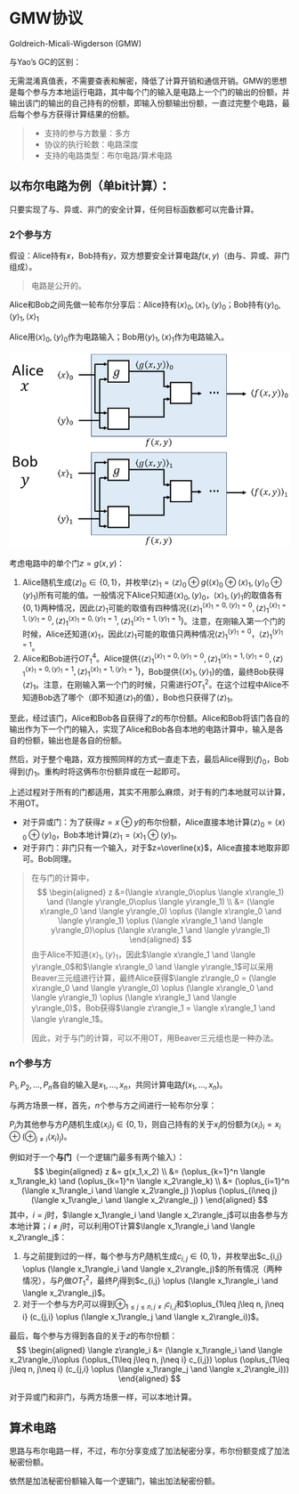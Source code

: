 # GMW协议

Goldreich-Micali-Wigderson (GMW)

与Yao’s GC的区别：

无需混淆真值表，不需要查表和解密，降低了计算开销和通信开销。GMW的思想是每个参与方本地运行电路，其中每个门的输入是电路上一个门的输出的份额，并输出该门的输出的自己持有的份额，即输入份额输出份额，一直过完整个电路，最后每个参与方获得计算结果的份额。

>- 支持的参与方数量：多方
>- 协议的执行轮数：电路深度
>- 支持的电路类型：布尔电路/算术电路

## 以布尔电路为例（单bit计算）：

只要实现了与、异或、非门的安全计算，任何目标函数都可以完备计算。

### 2个参与方

假设：Alice持有$x$，Bob持有$y$，双方想要安全计算电路$f(x,y)$（由与、异或、非门组成）。

> 电路是公开的。

Alice和Bob之间先做一轮布尔分享后：Alice持有$\langle x \rangle_0, \langle x \rangle_1, \langle y \rangle_0$；Bob持有$\langle y \rangle_0, \langle y \rangle_1, \langle x \rangle_1$

Alice用$\langle x \rangle_0, \langle y \rangle_0$作为电路输入；Bob用$\langle y \rangle_1, \langle x \rangle_1$作为电路输入。

![image-20240104105025644](GMW.assets/image-20240104105025644.png)

考虑电路中的单个门$z=g(x,y)$：

1. Alice随机生成$\langle z \rangle_0 \in \{0,1\}$，并枚举$\langle z \rangle_1 =\langle z \rangle_0 \oplus g(\langle x\rangle_0\oplus \langle x\rangle_1, \langle y\rangle_0\oplus \langle y\rangle_1)$所有可能的值。一般情况下Alice只知道$\langle x \rangle_0, \langle y \rangle_0$，$\langle x \rangle_1, \langle y \rangle_1$的取值各有$\{0,1\}$两种情况，因此$\langle z \rangle_1$可能的取值有四种情况$\{ \langle z \rangle_1^{\langle x \rangle_1=0, \langle y \rangle_1=0}, \langle z \rangle_1^{\langle x \rangle_1=1, \langle y \rangle_1=0}, \langle z \rangle_1^{\langle x \rangle_1=0, \langle y \rangle_1=1}, \langle z \rangle_1^{\langle x \rangle_1=1, \langle y \rangle_1=1}\}$。注意，在刚输入第一个门的时候，Alice还知道$\langle x \rangle_1$，因此$\langle z \rangle_1$可能的取值只两种情况$\langle z \rangle_1^{\langle y \rangle_1=0}$，$\langle z \rangle_1^{\langle y \rangle_1=1}$。
2. Alice和Bob进行$OT^4_1$。Alice提供$\{ \langle z \rangle_1^{\langle x \rangle_1=0, \langle y \rangle_1=0}, \langle z \rangle_1^{\langle x \rangle_1=1, \langle y \rangle_1=0}, \langle z \rangle_1^{\langle x \rangle_1=0, \langle y \rangle_1=1}, \langle z \rangle_1^{\langle x \rangle_1=1, \langle y \rangle_1=1}\}$，Bob提供$\{\langle x \rangle_1, \langle y \rangle_1\}$的值，最终Bob获得$\langle z \rangle_1$。注意，在刚输入第一个门的时候，只需进行$OT^2_1$。在这个过程中Alice不知道Bob选了哪个（即不知道$\langle z \rangle_1$的值），Bob也只获得了$\langle z \rangle_1$。

至此，经过该门，Alice和Bob各自获得了$z$的布尔份额。Alice和Bob将该门各自的输出作为下一个门的输入，实现了Alice和Bob各自本地的电路计算中，输入是各自的份额，输出也是各自的份额。

然后，对于整个电路，双方按照同样的方式一直走下去，最后Alice得到$\langle f \rangle _0$，Bob得到$\langle f\rangle _1$。重构时将这俩布尔份额异或在一起即可。



上述过程对于所有的门都适用，其实不用那么麻烦，对于有的门本地就可以计算，不用OT。

- 对于异或门：为了获得$z=x\oplus y$的布尔份额，Alice直接本地计算$\langle z\rangle_0 = \langle x\rangle_0\oplus \langle y\rangle_0$，Bob本地计算$\langle z\rangle_1 = \langle x\rangle_1\oplus \langle y\rangle_1$。
- 对于非门：非门只有一个输入，对于$z=\overline{x}$，Alice直接本地取非即可。Bob同理。



> 在与门的计算中，
> $$
> \begin{aligned}
> z &=(\langle x\rangle_0\oplus \langle x\rangle_1) \and (\langle y\rangle_0\oplus \langle y\rangle_1) \\
> &= (\langle x\rangle_0 \and \langle y\rangle_0) \oplus (\langle x\rangle_0 \and \langle y\rangle_1) \oplus (\langle x\rangle_1 \and \langle y\rangle_0)\oplus (\langle x\rangle_1 \and \langle y\rangle_1)
> \end{aligned}
> $$
> 由于Alice不知道$\langle x\rangle_1, \langle y\rangle_1$，因此$\langle x\rangle_1 \and \langle y\rangle_0$和$\langle x\rangle_0 \and \langle y\rangle_1$可以采用Beaver三元组进行计算，最终Alice获得$\langle z\rangle_0 = (\langle x\rangle_0 \and \langle y\rangle_0) \oplus (\langle x\rangle_0 \and \langle y\rangle_1) \oplus (\langle x\rangle_1 \and \langle y\rangle_0)$，Bob获得$\langle z\rangle_1 = \langle x\rangle_1 \and \langle y\rangle_1$。
>
> 因此，对于与门的计算，可以不用OT，用Beaver三元组也是一种办法。



### n个参与方

$P_1,P_2,...,P_n$各自的输入是$x_1,...,x_n$，共同计算电路$f(x_1,...,x_n)$。

与两方场景一样，首先，$n$个参与方之间进行一轮布尔分享：

$P_i$为其他参与方$P_j$随机生成$\langle x_i\rangle_j\in \{0,1\}$，则自己持有的关于$x_i$的份额为$\langle x_i\rangle_i = x_i\oplus (\oplus_{j\neq i} \langle x_i\rangle_j)$。

例如对于一个**与门**（一个逻辑门最多有两个输入）：
$$
\begin{aligned}
z &= g(x_1,x_2) \\
&= (\oplus_{k=1}^n \langle x_1\rangle_k) \and (\oplus_{k=1}^n \langle x_2\rangle_k) \\
&= (\oplus_{i=1}^n (\langle x_1\rangle_i \and \langle x_2\rangle_j) )\oplus (\oplus_{i\neq j} (\langle x_1\rangle_i \and \langle x_2\rangle_j) )
\end{aligned}
$$
其中，$i=j$时，$\langle x_1\rangle_i \and \langle x_2\rangle_j$可以由各参与方本地计算；$i\neq j$时，可以利用OT计算$\langle x_1\rangle_i \and \langle x_2\rangle_j$：

1. 与之前提到过的一样，每个参与方$P_i$随机生成$c_{i,j}\in \{0,1\}$，并枚举出$c_{i,j} \oplus (\langle x_1\rangle_i \and \langle x_2\rangle_j)$的所有情况（两种情况），与$P_j$做$OT^2_1$，最终$P_j$得到$c_{i,j} \oplus (\langle x_1\rangle_i \and \langle x_2\rangle_j)$。
2. 对于一个参与方$P_i$可以得到$\oplus_{1\leq j\leq n, j\neq i} c_{i,j}$和$\oplus_{1\leq j\leq n, j\neq i} (c_{j,i} \oplus (\langle x_1\rangle_j \and \langle x_2\rangle_i))$。

最后，每个参与方得到各自的关于$z$的布尔份额：
$$
\begin{aligned}
\langle z\rangle_i &= (\langle x_1\rangle_i \and \langle x_2\rangle_i)\oplus (\oplus_{1\leq j\leq n, j\neq i} c_{i,j}) \oplus (\oplus_{1\leq j\leq n, j\neq i} (c_{j,i} \oplus (\langle x_1\rangle_j \and \langle x_2\rangle_i)))
\end{aligned}
$$


对于异或门和非门，与两方场景一样，可以本地计算。



## 算术电路

思路与布尔电路一样，不过，布尔分享变成了加法秘密分享，布尔份额变成了加法秘密份额。

依然是加法秘密份额输入每一个逻辑门，输出加法秘密份额。

